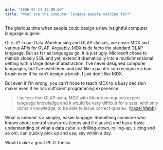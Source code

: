 ```yaml
---
date: "2006-04-14 12:00:00"
title: "What are the computer langage people waiting for?"
---
```




The glorious time when people could design a new insightful computer language is gone.

Or is it? In our Data Warehousing and OLAP classes, we cover MDX and various APIs for OLAP. Arguably, [MDX](https://fr.wikipedia.org/wiki/MDX) is de facto the standard OLAP language. But as far as languages go, it is just ugly. Microsoft chose to mimick closely SQL and yet, extend it dramatically into a multidimensional setting with a large dose of abstraction. I&rsquo;ve never designed computer languages, but I&rsquo;ve used them and just like a painter can recognize a bad brush even if he can&rsquo;t design a brush, I just don&rsquo;t like MDX.

But even if I&rsquo;m wrong, you can&rsquo;t hope to teach MDX to a busy decision maker even if he has sufficient programming experience:

> I believe that OLAP using MDX with Mondrian requires expert language knowledge and it would be very difficult for a user, with only domain knowledge, to be able to issue correct queries. ([Hazel Webb](http://www.unbsj.ca/sase/csas/faculty/webb.html))


What is needed is a simpler, easier langage. Something someone who knows about control structures (loops and if clauses) and has a basic understanding of what a data cube is (drilling-down, rolling-up, slicing and so on), can quickly pick up and use, say within a day.

Would make a great Ph.D. thesis.


